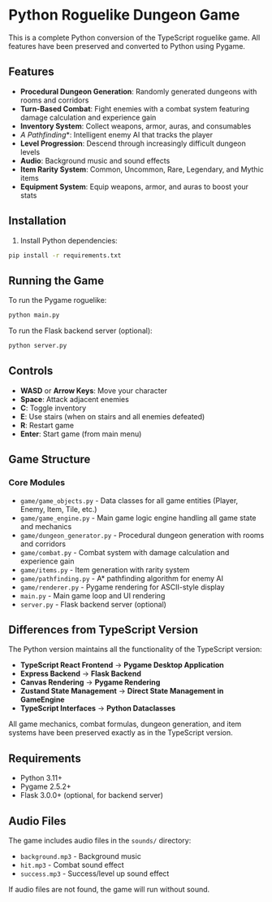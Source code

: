 # Python Roguelike Dungeon Game

This is a complete Python conversion of the TypeScript roguelike game. All features have been preserved and converted to Python using Pygame.

## Features

- **Procedural Dungeon Generation**: Randomly generated dungeons with rooms and corridors
- **Turn-Based Combat**: Fight enemies with a combat system featuring damage calculation and experience gain
- **Inventory System**: Collect weapons, armor, auras, and consumables
- **A* Pathfinding**: Intelligent enemy AI that tracks the player
- **Level Progression**: Descend through increasingly difficult dungeon levels
- **Audio**: Background music and sound effects
- **Item Rarity System**: Common, Uncommon, Rare, Legendary, and Mythic items
- **Equipment System**: Equip weapons, armor, and auras to boost your stats

## Installation

1. Install Python dependencies:
```bash
pip install -r requirements.txt
```

## Running the Game

To run the Pygame roguelike:
```bash
python main.py
```

To run the Flask backend server (optional):
```bash
python server.py
```

## Controls

- **WASD** or **Arrow Keys**: Move your character
- **Space**: Attack adjacent enemies
- **C**: Toggle inventory
- **E**: Use stairs (when on stairs and all enemies defeated)
- **R**: Restart game
- **Enter**: Start game (from main menu)

## Game Structure

### Core Modules

- `game/game_objects.py` - Data classes for all game entities (Player, Enemy, Item, Tile, etc.)
- `game/game_engine.py` - Main game logic engine handling all game state and mechanics
- `game/dungeon_generator.py` - Procedural dungeon generation with rooms and corridors
- `game/combat.py` - Combat system with damage calculation and experience gain
- `game/items.py` - Item generation with rarity system
- `game/pathfinding.py` - A* pathfinding algorithm for enemy AI
- `game/renderer.py` - Pygame rendering for ASCII-style display
- `main.py` - Main game loop and UI rendering
- `server.py` - Flask backend server (optional)

## Differences from TypeScript Version

The Python version maintains all the functionality of the TypeScript version:

- **TypeScript React Frontend** → **Pygame Desktop Application**
- **Express Backend** → **Flask Backend**
- **Canvas Rendering** → **Pygame Rendering**
- **Zustand State Management** → **Direct State Management in GameEngine**
- **TypeScript Interfaces** → **Python Dataclasses**

All game mechanics, combat formulas, dungeon generation, and item systems have been preserved exactly as in the TypeScript version.

## Requirements

- Python 3.11+
- Pygame 2.5.2+
- Flask 3.0.0+ (optional, for backend server)

## Audio Files

The game includes audio files in the `sounds/` directory:
- `background.mp3` - Background music
- `hit.mp3` - Combat sound effect
- `success.mp3` - Success/level up sound effect

If audio files are not found, the game will run without sound.
